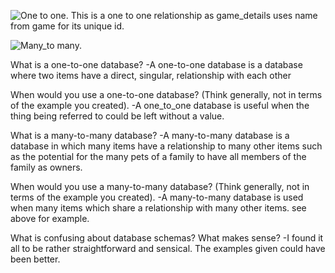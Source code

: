 
![One to one.](/imgs/one_to_one.png)
This is a one to one relationship as game_details uses name from game for its unique id.

![Many_to many.](/imgs/refactored_many_to_many.png)

What is a one-to-one database?
-A one-to-one database is a database where two items have a direct, singular, relationship 
with each other 


When would you use a one-to-one database? (Think generally, not in terms of the 
example you created).
-A one_to_one database is useful when the thing being referred to could be left without
a value.

What is a many-to-many database?
-A many-to-many database is a database in which many items have a relationship to 
many other items such as the potential for the many pets of a family to have all members 
of the family as owners.  

When would you use a many-to-many database? (Think generally, not in terms of the 
example you created).
-A many-to-many database is used when many items which share a relationship with 
many other items. see above for example.  

What is confusing about database schemas? What makes sense?
-I found it all to be rather straightforward and sensical. The examples given
could have been better. 